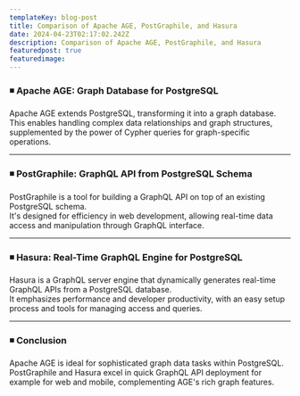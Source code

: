 ```yaml
---
templateKey: blog-post
title: Comparison of Apache AGE, PostGraphile, and Hasura
date: 2024-04-23T02:17:02.242Z
description: Comparison of Apache AGE, PostGraphile, and Hasura
featuredpost: true
featuredimage: 
---
```

<!--StartFragment-->

### **◾ Apache AGE: Graph Database for PostgreSQL**

Apache AGE extends PostgreSQL, transforming it into a graph database. This enables handling complex data relationships and graph structures, supplemented by the power of Cypher queries for graph-specific operations.



- - -



### **◾ PostGraphile: GraphQL API from PostgreSQL Schema**

PostGraphile is a tool for building a GraphQL API on top of an existing PostgreSQL schema.\
It's designed for efficiency in web development, allowing real-time data access and manipulation through GraphQL interface.



- - -



### **◾ Hasura: Real-Time GraphQL Engine for PostgreSQL**

Hasura is a GraphQL server engine that dynamically generates real-time GraphQL APIs from a PostgreSQL database.\
It emphasizes performance and developer productivity, with an easy setup process and tools for managing access and queries.



- - -



### **◾ Conclusion**

Apache AGE is ideal for sophisticated graph data tasks within PostgreSQL.\
PostGraphile and Hasura excel in quick GraphQL API deployment for example for web and mobile, complementing AGE's rich graph features.

<!--EndFragment-->